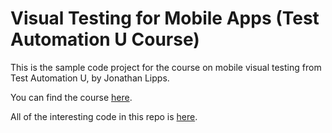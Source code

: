 # Visual Testing for Mobile Apps (Test Automation U Course)

This is the sample code project for the course on mobile visual testing from Test Automation U, by Jonathan Lipps.

You can find the course [here](https://testautomationu.applitools.com/instructors/jonathan_lipps.html).

All of the interesting code in this repo is [here](https://github.com/cloudgrey-io/tau-mobile-visual-testing-course/tree/master/src/test/java).
